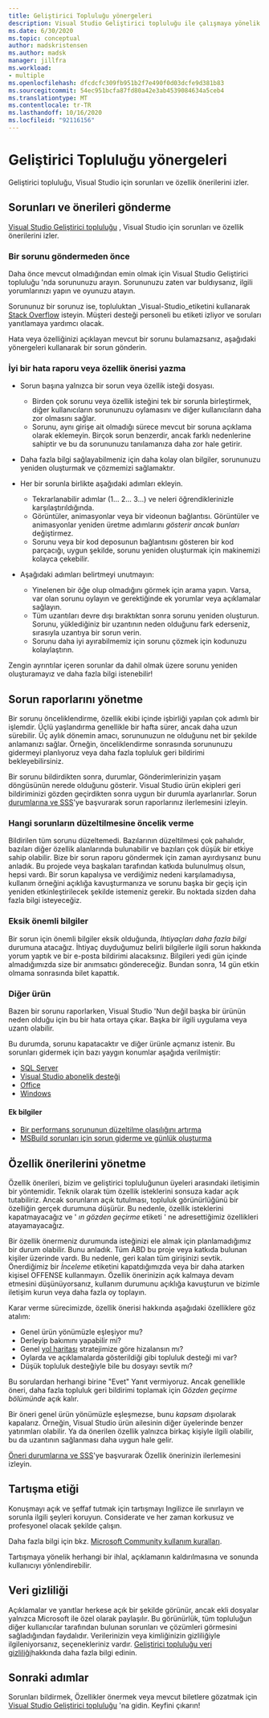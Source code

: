 ```yaml
---
title: Geliştirici Topluluğu yönergeleri
description: Visual Studio Geliştirici topluluğu ile çalışmaya yönelik yönergeleri açıklar.
ms.date: 6/30/2020
ms.topic: conceptual
author: madskristensen
ms.author: madsk
manager: jillfra
ms.workload:
- multiple
ms.openlocfilehash: dfcdcfc309fb951b2f7e490f0d03dcfe9d381b83
ms.sourcegitcommit: 54ec951bcfa87fd80a42e3ab4539084634a5ceb4
ms.translationtype: MT
ms.contentlocale: tr-TR
ms.lasthandoff: 10/16/2020
ms.locfileid: "92116156"
---
```

# <a name="developer-community-guidelines"></a>Geliştirici Topluluğu yönergeleri

Geliştirici topluluğu, Visual Studio için sorunları ve özellik önerilerini izler.

## <a name="submitting-problems-and-suggestions"></a>Sorunları ve önerileri gönderme

[Visual Studio Geliştirici topluluğu](https://developercommunity.visualstudio.com/) , Visual Studio için sorunları ve özellik önerilerini izler.

### <a name="before-submitting-an-issue"></a>Bir sorunu göndermeden önce

Daha önce mevcut olmadığından emin olmak için Visual Studio Geliştirici topluluğu 'nda sorununuzu arayın. Sorununuzu zaten var buldıysanız, ilgili yorumlarınızı yapın ve oyunuzu atayın.

Sorununuz bir sorunuz ise, topluluktan _Visual-Studio_etiketini kullanarak [Stack Overflow](https://stackoverflow.com/questions/tagged/visual-studio?tab=Newest) isteyin. Müşteri desteği personeli bu etiketi izliyor ve soruları yanıtlamaya yardımcı olacak.

Hata veya özelliğinizi açıklayan mevcut bir sorunu bulamazsanız, aşağıdaki yönergeleri kullanarak bir sorun gönderin.

### <a name="writing-a-good-bug-report-or-feature-suggestion"></a>İyi bir hata raporu veya özellik önerisi yazma

- Sorun başına yalnızca bir sorun veya özellik isteği dosyası.

  - Birden çok sorunu veya özellik isteğini tek bir sorunla birleştirmek, diğer kullanıcıların sorununuzu oylamasını ve diğer kullanıcıların daha zor olmasını sağlar.
  - Sorunu, aynı girişe ait olmadığı sürece mevcut bir soruna açıklama olarak eklemeyin. Birçok sorun benzerdir, ancak farklı nedenlerine sahiptir ve bu da sorununuzu tanılamanıza daha zor hale getirir.

- Daha fazla bilgi sağlayabilmeniz için daha kolay olan bilgiler, sorununuzu yeniden oluşturmak ve çözmemizi sağlamaktır.
- Her bir sorunla birlikte aşağıdaki adımları ekleyin.

  - Tekrarlanabilir adımlar (1... 2... 3...) ve neleri öğrendiklerinizle karşılaştırıldığında.
  - Görüntüler, animasyonlar veya bir videonun bağlantısı. Görüntüler ve animasyonlar yeniden üretme adımlarını _gösterir ancak bunları_ değiştirmez.
  - Sorunu veya bir kod deposunun bağlantısını gösteren bir kod parçacığı, uygun şekilde, sorunu yeniden oluşturmak için makinemizi kolayca çekebilir.

- Aşağıdaki adımları belirtmeyi unutmayın:

  - Yinelenen bir öğe olup olmadığını görmek için arama yapın. Varsa, var olan sorunu oylayın ve gerektiğinde ek yorumlar veya açıklamalar sağlayın.
  - Tüm uzantıları devre dışı bıraktıktan sonra sorunu yeniden oluşturun. Sorunu, yüklediğiniz bir uzantının neden olduğunu fark ederseniz, sırasıyla uzantıya bir sorun verin.
  - Sorunu daha iyi ayırabilmemiz için sorunu çözmek için kodunuzu kolaylaştırın.

Zengin ayrıntılar içeren sorunlar da dahil olmak üzere sorunu yeniden oluşturamayız ve daha fazla bilgi istenebilir!

## <a name="managing-problem-reports"></a>Sorun raporlarını yönetme

Bir sorunu önceliklendirme, özellik ekibi içinde işbirliği yapılan çok adımlı bir işlemdir. Üçlü yaşlandırma genellikle bir hafta sürer, ancak daha uzun sürebilir. Üç aylık dönemin amacı, sorununuzun ne olduğunu net bir şekilde anlamanızı sağlar. Örneğin, önceliklendirme sonrasında sorununuzu gidermeyi planlıyoruz veya daha fazla topluluk geri bildirimi bekleyebilirsiniz.

Bir sorunu bildirdikten sonra, durumlar, Gönderimlerinizin yaşam döngüsünün nerede olduğunu gösterir. Visual Studio ürün ekipleri geri bildiriminizi gözden geçirdikten sonra uygun bir durumla ayarlanırlar. Sorun [durumlarına ve SSS](./report-a-problem.md)'ye başvurarak sorun raporlarınız ilerlemesini izleyin.

### <a name="prioritizing-which-issues-to-fix"></a>Hangi sorunların düzeltilmesine öncelik verme

Bildirilen tüm sorunu düzeltemedi. Bazılarının düzeltilmesi çok pahalıdır, bazıları diğer özellik alanlarında bulunabilir ve bazıları çok düşük bir etkiye sahip olabilir. Bize bir sorun raporu göndermek için zaman ayırdıysanız bunu anladık. Bu projede veya başkaları tarafından katkıda bulunulmuş olsun, hepsi vardı. Bir sorun kapalıysa ve verdiğimiz nedeni karşılamadıysa, kullanım örneğini açıklığa kavuşturmanıza ve sorunu başka bir geçiş için yeniden etkinleştirilecek şekilde istemeniz gerekir. Bu noktada sizden daha fazla bilgi isteyeceğiz.

### <a name="missing-important-information"></a>Eksik önemli bilgiler

Bir sorun için önemli bilgiler eksik olduğunda, _Ihtiyaçları daha fazla bilgi_ durumuna atacağız. İhtiyaç duyduğumuz belirli bilgilerle ilgili sorun hakkında yorum yaptık ve bir e-posta bildirimi alacaksınız. Bilgileri yedi gün içinde almadığımızda size bir anımsatıcı göndereceğiz. Bundan sonra, 14 gün etkin olmama sonrasında bilet kapattık.

### <a name="other-product"></a>Diğer ürün

Bazen bir sorunu raporlarken, Visual Studio 'Nun değil başka bir ürünün neden olduğu için bu bir hata ortaya çıkar. Başka bir ilgili uygulama veya uzantı olabilir. 

Bu durumda, sorunu kapatacaktır ve diğer ürünle açmanız istenir. Bu sorunları gidermek için bazı yaygın konumlar aşağıda verilmiştir:

* [SQL Server](https://feedback.azure.com/forums/908035-sql-server)
* [Visual Studio abonelik desteği](https://feedback.azure.com/forums/908035-sql-server)
* [Office](https://support.office.com/article/how-do-i-give-feedback-on-microsoft-office-2b102d44-b43f-4dd2-9ff4-23cf144cfb11)
* [Windows](https://support.microsoft.com/help/4021566/windows-10-send-feedback-to-microsoft-with-feedback-hub-app)

#### <a name="additional-information"></a>Ek bilgiler

- [Bir performans sorununun düzeltilme olasılığını artırma](./how-to-increase-chances-of-performance-issue-being-fixed.md)
- [MSBuild sorunları için sorun giderme ve günlük oluşturma](./msbuild-logs.md)

## <a name="managing-feature-suggestions"></a>Özellik önerilerini yönetme

Özellik önerileri, bizim ve geliştirici topluluğunun üyeleri arasındaki iletişimin bir yöntemidir. Teknik olarak tüm özellik isteklerini sonsuza kadar açık tutabiliriz. Ancak sorunların açık tutulması, topluluk görünürlüğünü bir özelliğin gerçek durumuna düşürür. Bu nedenle, özellik isteklerini kapatmayacağız ve ' _ın gözden geçirme_ etiketi ' ne adresettiğimiz özellikleri atayamayacağız.

Bir özellik önermeniz durumunda isteğinizi ele almak için planlamadığımız bir durum olabilir. Bunu anladık. Tüm ABD bu proje veya katkıda bulunan kişiler üzerinde vardı. Bu nedenle, geri kalan tüm girişinizi sevtik. Önerdiğimiz bir _İnceleme_ etiketini kapatdığımızda veya bir daha atarken kişisel OFFENSE kullanmayın. Özellik önerinizin açık kalmaya devam etmesini düşünüyorsanız, kullanım durumunu açıklığa kavuşturun ve bizimle iletişim kurun veya daha fazla oy toplayın.

Karar verme sürecimizde, özellik önerisi hakkında aşağıdaki özelliklere göz atalım:

- Genel ürün yönümüzle eşleşiyor mu?
- Derleyip bakımını yapabilir mi?
- Genel [yol haritası](/visualstudio/productinfo/vs-roadmap) stratejimize göre hizalansın mı?
- Oylarda ve açıklamalarda gösterildiği gibi topluluk desteği mi var?
- Düşük topluluk desteğiyle bile bu dosyayı sevtik mı?

Bu sorulardan herhangi birine "Evet" Yanıt vermiyoruz. Ancak genellikle öneri, daha fazla topluluk geri bildirimi toplamak için _Gözden geçirme bölümünde_ açık kalır.

Bir öneri genel ürün yönümüzle eşleşmezse, bunu *kapsam dışı*olarak kapalarız. Örneğin, Visual Studio ürün ailesinin diğer üyelerinde benzer yatırımları olabilir. Ya da önerilen özellik yalnızca birkaç kişiyle ilgili olabilir, bu da uzantının sağlanması daha uygun hale gelir.

[Öneri durumlarına ve SSS](./report-a-problem.md)'ye başvurarak Özellik önerinizin ilerlemesini izleyin.

## <a name="discussion-etiquette"></a>Tartışma etiği

Konuşmayı açık ve şeffaf tutmak için tartışmayı Ingilizce ile sınırlayın ve sorunla ilgili şeyleri koruyun. Considerate ve her zaman korkusuz ve profesyonel olacak şekilde çalışın.

Daha fazla bilgi için bkz. [Microsoft Community kullanım kuralları](https://answers.microsoft.com/en-us/page/codeofconduct).

Tartışmaya yönelik herhangi bir ihlal, açıklamanın kaldırılmasına ve sonunda kullanıcıyı yönlendirebilir.

## <a name="data-privacy"></a>Veri gizliliği

Açıklamalar ve yanıtlar herkese açık bir şekilde görünür, ancak ekli dosyalar yalnızca Microsoft ile özel olarak paylaşılır. Bu görünürlük, tüm topluluğun diğer kullanıcılar tarafından bulunan sorunları ve çözümleri görmesini sağladığından faydalıdır. Verilerinizin veya kimliğinizin gizliliğiyle ilgileniyorsanız, seçenekleriniz vardır. [Geliştirici topluluğu veri gizliliği](./developer-community-privacy.md)hakkında daha fazla bilgi edinin.

## <a name="next-steps"></a>Sonraki adımlar

Sorunları bildirmek, Özellikler önermek veya mevcut biletlere gözatmak için [Visual Studio Geliştirici topluluğu](https://developercommunity.visualstudio.com/) 'na gidin. Keyfini çıkarın!
